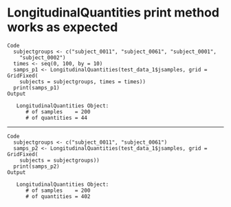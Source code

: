 # LongitudinalQuantities print method works as expected

    Code
      subjectgroups <- c("subject_0011", "subject_0061", "subject_0001",
        "subject_0002")
      times <- seq(0, 100, by = 10)
      samps_p1 <- LongitudinalQuantities(test_data_1$jsamples, grid = GridFixed(
        subjects = subjectgroups, times = times))
      print(samps_p1)
    Output
      
       LongitudinalQuantities Object:
          # of samples    = 200
          # of quantities = 44 
      

---

    Code
      subjectgroups <- c("subject_0011", "subject_0061")
      samps_p2 <- LongitudinalQuantities(test_data_1$jsamples, grid = GridFixed(
        subjects = subjectgroups))
      print(samps_p2)
    Output
      
       LongitudinalQuantities Object:
          # of samples    = 200
          # of quantities = 402 
      

